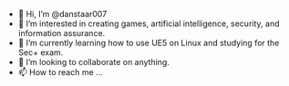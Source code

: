 - 👋 Hi, I’m @danstaar007
- 👀 I’m interested in creating games, artificial intelligence, security, and information assurance.
- 🌱 I’m currently learning how to use UE5 on Linux and studying for the Sec+ exam.
- 💞️ I’m looking to collaborate on anything.
- 📫 How to reach me ...

<!---
danstaar007/danstaar007 is a ✨ special ✨ repository because its `README.md` (this file) appears on your GitHub profile.
You can click the Preview link to take a look at your changes.
--->
